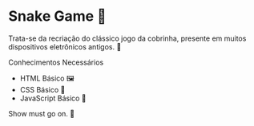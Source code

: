 # Snake Game :snake:

Trata-se da recriação do clássico jogo da cobrinha, presente em muitos dispositivos eletrônicos antigos. :game_die:



Conhecimentos Necessários

- HTML Básico :framed_picture:
- CSS Básico :art:
- JavaScript Básico :pencil:



Show must go on. :rocket: